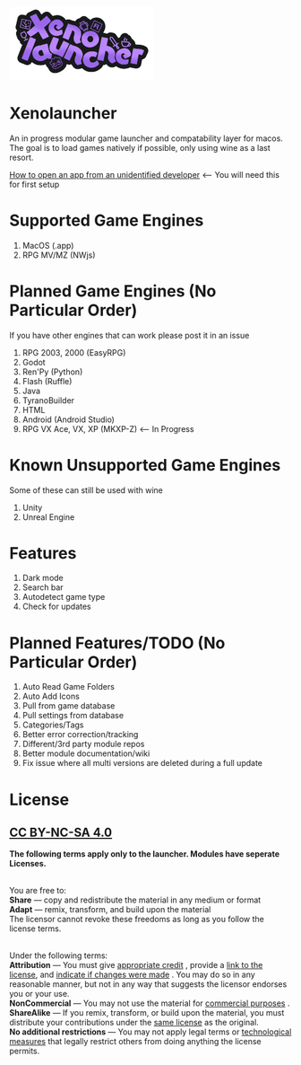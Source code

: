 
<img src="https://raw.githubusercontent.com/m5kro/Xenolauncher/main/Xenolauncher.png" width="258"/></img>
# Xenolauncher
An in progress modular game launcher and compatability layer for macos. The goal is to load games natively if possible, only using wine as a last resort.

[How to open an app from an unidentified developer](https://support.apple.com/guide/mac-help/open-a-mac-app-from-an-unknown-developer-mh40616/mac) <-- You will need this for first setup

# Supported Game Engines
1. MacOS (.app)
2. RPG MV/MZ (NWjs)

# Planned Game Engines (No Particular Order)
If you have other engines that can work please post it in an issue<br>
1. RPG 2003, 2000 (EasyRPG)
2. Godot
3. Ren'Py (Python)
4. Flash (Ruffle) 
5. Java
6. TyranoBuilder
7. HTML
8. Android (Android Studio)
9. RPG VX Ace, VX, XP (MKXP-Z) <-- In Progress

# Known Unsupported Game Engines
Some of these can still be used with wine<br>
1. Unity
2. Unreal Engine

# Features
1. Dark mode
2. Search bar
3. Autodetect game type
4. Check for updates

# Planned Features/TODO (No Particular Order)
1. Auto Read Game Folders
2. Auto Add Icons
3. Pull from game database
4. Pull settings from database
5. Categories/Tags
6. Better error correction/tracking
7. Different/3rd party module repos
8. Better module documentation/wiki
9. Fix issue where all multi versions are deleted during a full update

# License
## [CC BY-NC-SA 4.0](https://creativecommons.org/licenses/by-nc-sa/4.0/deed.en)
**The following terms apply only to the launcher. Modules have seperate Licenses.**<br>
<br>

 You are free to:<br>
    **Share** — copy and redistribute the material in any medium or format<br>
    **Adapt** — remix, transform, and build upon the material<br>
    The licensor cannot revoke these freedoms as long as you follow the license terms.<br>
<br>

Under the following terms:<br>
    **Attribution** — You must give [appropriate credit](https://creativecommons.org/licenses/by-nc-sa/4.0/deed.en#ref-appropriate-credit) , provide a [link to the license](https://creativecommons.org/licenses/by-nc-sa/4.0/deed.en), and [indicate if changes were made](https://creativecommons.org/licenses/by-nc-sa/4.0/deed.en#ref-indicate-changes) . You may do so in any reasonable manner, but not in any way that suggests the licensor endorses you or your use.<br>
    **NonCommercial** — You may not use the material for [commercial purposes](https://creativecommons.org/licenses/by-nc-sa/4.0/deed.en#ref-commercial-purposes) .<br>
    **ShareAlike** — If you remix, transform, or build upon the material, you must distribute your contributions under the [same license](https://creativecommons.org/licenses/by-nc-sa/4.0/deed.en#ref-same-license) as the original.<br>
    **No additional restrictions** — You may not apply legal terms or [technological measures](https://creativecommons.org/licenses/by-nc-sa/4.0/deed.en#ref-technological-measures) that legally restrict others from doing anything the license permits.<br>

